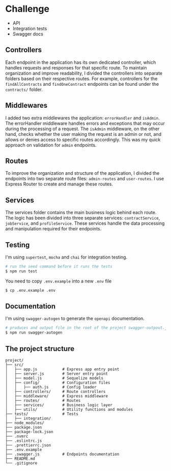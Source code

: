 # Challenge

- API
- Integration tests
- Swagger docs

## Controllers

Each endpoint in the application has its own dedicated controller, which handles requests and responses for that specific route. To maintain organization and improve readability, I divided the controllers into separate folders based on their respective routes. For example, controllers for the `findAllContracts` and `findOneContract` endpoints can be found under the `contracts/` folder.

## Middlewares

I added two extra middlewares the application: `errorHandler` and `isAdmin`. The errorHandler middleware handles errors and exceptions that may occur during the processing of a request. The `isAdmin` middleware, on the other hand, checks whether the user making the request is an admin or not, and allows or denies access to specific routes accordingly. This was my quick approach on validation for `admin` endpoints.

## Routes

To improve the organization and structure of the application, I divided the endpoints into two separate route files: `admin-routes` and `user-routes`. I use Express Router to create and manage these routes.

## Services

The services folder contains the main business logic behind each route. The logic has been divided into three separate services: `contractService`, `jobService`, and `profileService`. These services handle the data processing and manipulation required for their endpoints.

## Testing

I'm using `supertest`, `mocha` and `chai` for integration testing.

```bash
# run the seed command before it runs the tests
$ npm run test
```

You need to copy `.env.example` into a new `.env` file

```bash
$ cp .env.example .env
```

## Documentation

I'm using `swagger-autogen` to generate the `openapi` documentation.

```bash
# produces and output file in the root of the project swagger-outpout.json
$ npm run swagger-autogen
```

## The project structure

```
project/
├── src/
│   ├── app.js           # Express app entry point
│   ├── server.js        # Server entry point
│   ├── model.js         # Sequelize models
│   ├── config/          # Configuration files
│   │   ├── auth.js      # Config loader
│   ├── controllers/     # Route controllers
│   ├── middleware/      # Express middleware
│   ├── routes/          # Routes
│   ├── services/        # Business logic layer
│   ├── utils/           # Utility functions and modules
├── tests/               # Tests
│   ├── integration/
├── node_modules/
├── package.json
├── package-lock.json
├── .nvmrc
├── .eslintrc.js
├── .prettierrc.json
├── .env.example
├── .swagger.js          # Endpoints documentation
├── README.md
└── .gitignore
```

